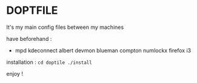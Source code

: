 # DOPTFILE 

It's my main config files between my machines

have beforehand :
   - mpd kdeconnect albert devmon blueman compton numlockx firefox i3

installation : 
``cd doptile
./install``

enjoy !
